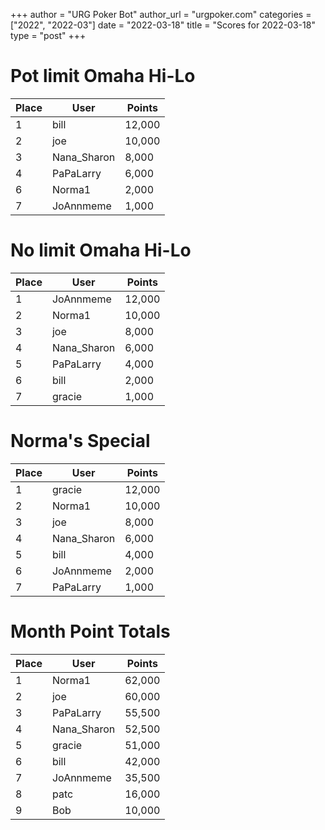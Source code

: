 +++
author = "URG Poker Bot"
author_url = "urgpoker.com"
categories = ["2022", "2022-03"]
date = "2022-03-18"
title = "Scores for 2022-03-18"
type = "post"
+++
# Pot limit Omaha Hi-Lo

| Place | User | Points |
|-------|------|--------|
| 1 | bill | 12,000 |
| 2 | joe | 10,000 |
| 3 | Nana_Sharon | 8,000 |
| 4 | PaPaLarry | 6,000 |
| 6 | Norma1 | 2,000 |
| 7 | JoAnnmeme | 1,000 |

# No limit Omaha Hi-Lo

| Place | User | Points |
|-------|------|--------|
| 1 | JoAnnmeme | 12,000 |
| 2 | Norma1 | 10,000 |
| 3 | joe | 8,000 |
| 4 | Nana_Sharon | 6,000 |
| 5 | PaPaLarry | 4,000 |
| 6 | bill | 2,000 |
| 7 | gracie | 1,000 |

# Norma's Special

| Place | User | Points |
|-------|------|--------|
| 1 | gracie | 12,000 |
| 2 | Norma1 | 10,000 |
| 3 | joe | 8,000 |
| 4 | Nana_Sharon | 6,000 |
| 5 | bill | 4,000 |
| 6 | JoAnnmeme | 2,000 |
| 7 | PaPaLarry | 1,000 |

# Month Point Totals

| Place | User | Points |
|-------|------|--------|
| 1 | Norma1 | 62,000 |
| 2 | joe | 60,000 |
| 3 | PaPaLarry | 55,500 |
| 4 | Nana_Sharon | 52,500 |
| 5 | gracie | 51,000 |
| 6 | bill | 42,000 |
| 7 | JoAnnmeme | 35,500 |
| 8 | patc | 16,000 |
| 9 | Bob | 10,000 |

